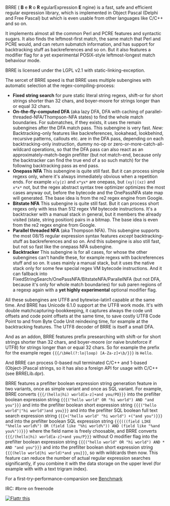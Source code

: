 BRRE ( **B** e **R** o **R** egularExpression **E** ngine) is a fast, safe and efficient regular expression library, which is implemented in Object Pascal (Delphi and Free Pascal) but which is even usable from other languages like C/C++ and so on. 

It implements almost all the common Perl and PCRE features and syntactic sugars. It also finds the leftmost-first match, the same match that Perl and PCRE would, and can return submatch information, and has support for backtracking stuff as backreferences and so on. But it also features a modifier flag for a yet experimental POSIX-style leftmost-longest match behaviour mode. 

BRRE is licensed under the LGPL v2.1 with static-linking-exception.

The sercet of BRRE speed is that BRRE uses multiple subengines with automatic selection at the regex-compiling-process:

* **Fixed string search** for pure static literal string regexs, shift-or for short strings shorter than 32 chars, and boyer-moore for strings longer than or equal 32 chars.
* **On-the-fly-computed DFA** (aka lazy DFA, DFA with caching of parallel-threaded-NFA/Thompson-NFA states) to find the whole match boundaries. For submatches, if they exists, it uses the remain subengines after the DFA match pass. This subengine is very fast. *New:* Backtracking-only features like backreferences, lookahead, lookbehind, recursive patterns, callouts etc. are in the DFA pass, depending on each backtracking-only instruction, dummy no-op or zero-or-more-catch-all-wildcard operations, so that the DFA pass can also react as an approximately-match-begin prefilter (but not match-end, because only the backtracker can find the true end of a so such match) for the following backtracking pass as end pass. 
* **Onepass NFA** This subengine is quite still fast. But it can process simple regexs only, where it's always immediately obvious when a repetition ends. For example `x(y|z)` and `x*yx*` are onepass, but `(xy)|(xz)` and `x*x*` not, but the regex abstract syntax tree optimizer optimizes the most cases anyway out, before the bytecode and the OnePassNFA state map will generated. The base idea is from the re2 regex engine from Google.
* **Bitstate NFA** This subengine is quite still fast. But it can process short regexs only with less than 512 regex VM bytecode instructions. It's a backtracker with a manual stack in general, but it members the already visited (state, string position) pairs in a bitmap. The base idea is even from the re2 regex engine from Google.
* **Parallel threaded NFA** (aka Thompson NFA). This subengine supports the most 08/15 regular expression syntax features _except_ backtracking-stuff as backreferences and so on. And this subengine is also still fast, but not so fast like the onepass NFA subengine.
* **Backtracker** This subengine is for all cases, for whose the other subengines can't handle these, for example regexs with backreferences stuff and so on. It uses mainly a manual stack, but it uses the native stack only for some few special regex VM bytecode instructions. And it can fallback into FixedStringSearch/OnePassNFA/BitstateNFA/ParallelNFA (but not DFA, because it's only for whole match boundaries) for sub paren regions of a regexp again with a **yet highly experimental** optional modifier flag.

All these subengines are UTF8 and bytewise-latin1 capable at the same time. And BRRE has Unicode 6.1.0 support at the UTF8 work mode. It's with double matchcapturing-bookkeeping, it captures always the code unit offsets and code point offsets at the same time, to save costly UTF8 Code Point to and from Byte Code Unit reindexing time, for example at the backtracking features. The UTF8 decoder of BRRE is itself a small DFA.

And as an addon, BRRE features prefix presearching with shift-or for short strings shorter than 32 chars, and boyer-moore (or naive bruteforce if UTF8) for strings longer than or equal 32 chars. So for example the prefix for the example regex `{{{/\bHel(?:lo|loop) [A-Za-z]+\b/}}}` is `Hello`.

And BRRE can process 0-based null terminated C/C++ and 1-based (Object-)Pascal strings, so it has also a foreign API for usage with C/C++ (see BRRELib.dpr).

BRRE features a prefilter boolean expression string generation feature in two variants, once as simple variant and once as SQL variant. For example, BRRE converts `{{{/(hello|hi) world[a-z]+and you/PO}}}` into the prefilter boolean expression string `{{{("hello world" OR "hi world") AND "and you"}}}` and into the prefilter boolean short expression string `{{{("hello world"|"hi world")and you}}}` and into the prefilter SQL boolean full text search expression string `{{{+("hello world" "hi world") +("and you")}}}` and into the prefilter boolean SQL expression string `{{{(((field LIKE "%hello world%") OR (field like "%hi world%")) AND (field like "%and you%"))}}}` where the field name is freely choosable, and BRRE converts `{{{/(hello|hi) world[a-z]+and you/P}}}` without O modifier flag into the prefilter boolean expression string `{{{("hello world" OR "hi world") AND * AND "and you"}}}` and into the prefilter boolean short expression string `{{{(hello world|hi world)*and you}}}`, so with wildcards then now. This feature can reduce the number of actual regular expression searches significantly, if you combine it with the data storage on the upper level (for example with with a text trigram index). 

For a first-try-performance-comparsion see [Benchmark](https://code.google.com/p/brre/wiki/Benchmark)

IRC: #brre on freenode

<a href="http://flattr.com/thing/504346/BRRE-yet-another-efficient-principled-regular-expression-library" target="_blank">
<img src="http://api.flattr.com/button/flattr-badge-large.png" alt="Flattr this" title="Flattr this" border="0" /></a>